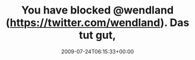 ---
retweeted: false
source: <a href="http://twitter.com" rel="nofollow">Twitter Web Client</a>
entities:
  hashtags: []
  symbols: []
  user_mentions:
  - name: Kai Wendland
    screen_name: wendland
    indices:
    - '17'
    - '26'
    id_str: '1256023037318778882'
    id: '1256023037318778882'
  urls: []
display_text_range:
- '0'
- '52'
favorite_count: '0'
id_str: '2814103224'
truncated: false
retweet_count: '0'
id: '2814103224'
created_at: Fri Jul 24 06:15:33 +0000 2009
favorited: false
full_text: You have blocked [@wendland](https://twitter.com/wendland). Das tut gut,
  zum Morgen.
lang: en
tags:
- pesos/twitter
date: '2009-07-24T06:15:33+00:00'
src: https://twitter.com/bascht/status/2814103224
original_url: https://twitter.com/bascht/status/2814103224
type: twitter_tweet
text: You have blocked [@wendland](https://twitter.com/wendland). Das tut gut, zum
  Morgen.
title: You have blocked @wendland (https://twitter.com/wendland). Das tut gut,

---